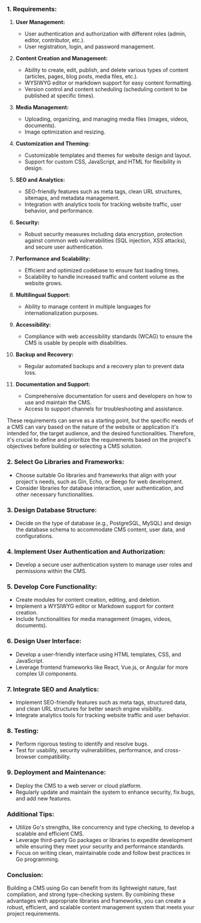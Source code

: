 ### 1. Requirements:
1. **User Management:** 
   - User authentication and authorization with different roles (admin, editor, contributor, etc.).
   - User registration, login, and password management.

2. **Content Creation and Management:**
   - Ability to create, edit, publish, and delete various types of content (articles, pages, blog posts, media files, etc.).
   - WYSIWYG editor or markdown support for easy content formatting.
   - Version control and content scheduling (scheduling content to be published at specific times).

3. **Media Management:**
   - Uploading, organizing, and managing media files (images, videos, documents).
   - Image optimization and resizing.

4. **Customization and Theming:**
   - Customizable templates and themes for website design and layout.
   - Support for custom CSS, JavaScript, and HTML for flexibility in design.

5. **SEO and Analytics:**
   - SEO-friendly features such as meta tags, clean URL structures, sitemaps, and metadata management.
   - Integration with analytics tools for tracking website traffic, user behavior, and performance.

6. **Security:**
   - Robust security measures including data encryption, protection against common web vulnerabilities (SQL injection, XSS attacks), and secure user authentication.

7. **Performance and Scalability:**
   - Efficient and optimized codebase to ensure fast loading times.
   - Scalability to handle increased traffic and content volume as the website grows.

8. **Multilingual Support:**
   - Ability to manage content in multiple languages for internationalization purposes.

9. **Accessibility:**
   - Compliance with web accessibility standards (WCAG) to ensure the CMS is usable by people with disabilities.

10. **Backup and Recovery:**
    - Regular automated backups and a recovery plan to prevent data loss.

11. **Documentation and Support:**
    - Comprehensive documentation for users and developers on how to use and maintain the CMS.
    - Access to support channels for troubleshooting and assistance.

These requirements can serve as a starting point, but the specific needs of a CMS can vary based on the nature of the website or application it's intended for, the target audience, and the desired functionalities. Therefore, it's crucial to define and prioritize the requirements based on the project's objectives before building or selecting a CMS solution.
### 2. Select Go Libraries and Frameworks:
- Choose suitable Go libraries and frameworks that align with your project's needs, such as Gin, Echo, or Beego for web development.
- Consider libraries for database interaction, user authentication, and other necessary functionalities.

### 3. Design Database Structure:
- Decide on the type of database (e.g., PostgreSQL, MySQL) and design the database schema to accommodate CMS content, user data, and configurations.

### 4. Implement User Authentication and Authorization:
- Develop a secure user authentication system to manage user roles and permissions within the CMS.

### 5. Develop Core Functionality:
- Create modules for content creation, editing, and deletion.
- Implement a WYSIWYG editor or Markdown support for content creation.
- Include functionalities for media management (images, videos, documents).

### 6. Design User Interface:
- Develop a user-friendly interface using HTML templates, CSS, and JavaScript.
- Leverage frontend frameworks like React, Vue.js, or Angular for more complex UI components.

### 7. Integrate SEO and Analytics:
- Implement SEO-friendly features such as meta tags, structured data, and clean URL structures for better search engine visibility.
- Integrate analytics tools for tracking website traffic and user behavior.

### 8. Testing:
- Perform rigorous testing to identify and resolve bugs.
- Test for usability, security vulnerabilities, performance, and cross-browser compatibility.

### 9. Deployment and Maintenance:
- Deploy the CMS to a web server or cloud platform.
- Regularly update and maintain the system to enhance security, fix bugs, and add new features.

### Additional Tips:
- Utilize Go's strengths, like concurrency and type checking, to develop a scalable and efficient CMS.
- Leverage third-party Go packages or libraries to expedite development while ensuring they meet your security and performance standards.
- Focus on writing clean, maintainable code and follow best practices in Go programming.

### Conclusion:
Building a CMS using Go can benefit from its lightweight nature, fast compilation, and strong type-checking system. By combining these advantages with appropriate libraries and frameworks, you can create a robust, efficient, and scalable content management system that meets your project requirements.